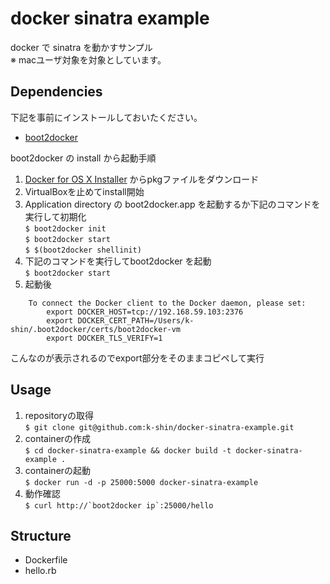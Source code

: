 docker sinatra example
======================
  
docker で sinatra を動かすサンプル  
※ macユーザ対象を対象としています。  
  
  
## Dependencies
  
下記を事前にインストールしておいたください。  
* [boot2docker](https://docs.docker.com/installation/mac/)  
  
boot2docker の install から起動手順  
1. [Docker for OS X Installer](https://github.com/boot2docker/osx-installer/releases/latest) からpkgファイルをダウンロード  
2. VirtualBoxを止めてinstall開始  
3. Application directory の boot2docker.app を起動するか下記のコマンドを実行して初期化  
`$ boot2docker init`  
`$ boot2docker start`  
`$ $(boot2docker shellinit)`  
4. 下記のコマンドを実行してboot2docker を起動  
`$ boot2docker start`  
5. 起動後  
```
    To connect the Docker client to the Docker daemon, please set:  
        export DOCKER_HOST=tcp://192.168.59.103:2376   
        export DOCKER_CERT_PATH=/Users/k-shin/.boot2docker/certs/boot2docker-vm   
        export DOCKER_TLS_VERIFY=1  
```
  こんなのが表示されるのでexport部分をそのままコピペして実行
  
  
## Usage  
  
1. repositoryの取得  
`$ git clone git@github.com:k-shin/docker-sinatra-example.git`  
2. containerの作成  
`$ cd docker-sinatra-example && docker build -t docker-sinatra-example .`  
3. containerの起動  
`$ docker run -d -p 25000:5000 docker-sinatra-example`  
4. 動作確認  
``$ curl http://`boot2docker ip`:25000/hello``  
  
  
## Structure  
  
* Dockerfile  
* hello.rb  
  
